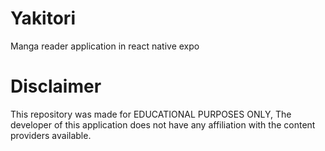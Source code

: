 # Yakitori
Manga reader application in react native expo

# Disclaimer
This repository was made for EDUCATIONAL PURPOSES ONLY, The developer of this application does not have any affiliation with the content providers available.
